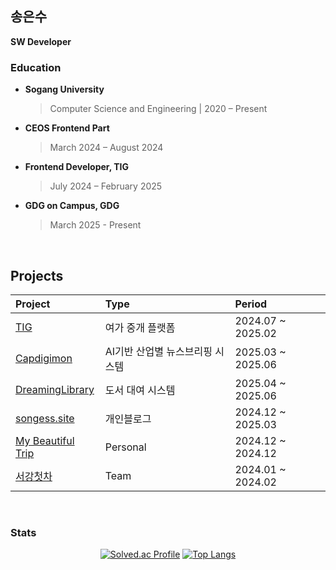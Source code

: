 <h2>송은수</h2>

<p><b>SW Developer</b>

<br />

### Education
- **Sogang University**
  > Computer Science and Engineering | 2020 – Present

- **CEOS Frontend Part**
  > March 2024 – August 2024

- **Frontend Developer, TIG**
  > July 2024 – February 2025

- **GDG on Campus, GDG**
  > March 2025 - Present

<br />

## Projects
| Project | Type | Period |
|:---------|:------|:---------|
| [TIG](https://tigleisure.com) | 여가 중개 플랫폼 | 2024.07 ~ 2025.02 |
| [Capdigimon](https://github.com/songess/Capdigimon) | AI기반 산업별 뉴스브리핑 시스템 | 2025.03 ~ 2025.06 |
| [DreamingLibrary](https://github.com/songess/DreamingLibrary) | 도서 대여 시스템  | 2025.04 ~ 2025.06 |
| [songess.site](https://www.songess.site/) | 개인블로그 | 2024.12 ~ 2025.03 |
| [My Beautiful Trip](https://github.com/songess/MBT) | Personal | 2024.12 ~ 2024.12 |
| [서강첫차](https://github.com/FirstCarSogang/frontend) | Team | 2024.01 ~ 2024.02 |

<br />

### Stats
<div align="center">
  
  [![Solved.ac Profile](http://mazassumnida.wtf/api/v2/generate_badge?boj=songess)](https://solved.ac/songess/)
  [![Top Langs](https://github-readme-stats.vercel.app/api/top-langs/?username=songess&layout=compact&theme=dark&hide=MDX)](https://github.com/songess)
</div>

